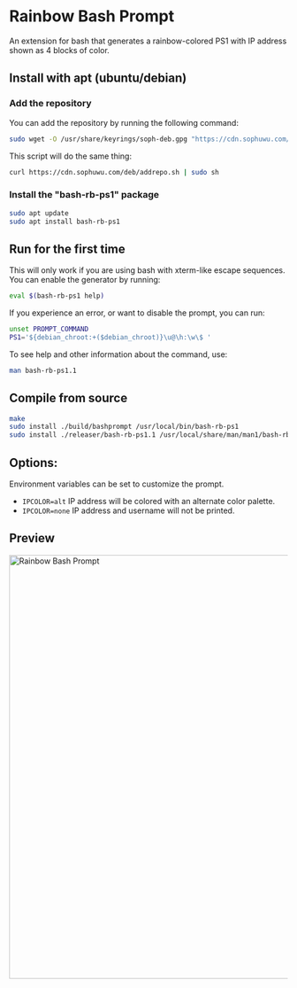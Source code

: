 # Rainbow Bash Prompt
An extension for bash that generates a rainbow-colored PS1 with IP address shown as 4 blocks of color.

## Install with apt (ubuntu/debian)
### Add the repository
You can add the repository by running the following command:
```bash
sudo wget -O /usr/share/keyrings/soph-deb.gpg "https://cdn.sophuwu.com/deb/key.gpg" && echo 'deb [signed-by=/usr/share/keyrings/soph-deb.gpg] https://cdn.sophuwu.com/deb/ sophuwu main' | sudo tee /etc/apt/sources.list.d/sophdeb.list
```
This script will do the same thing:
```bash
curl https://cdn.sophuwu.com/deb/addrepo.sh | sudo sh
```
### Install the "bash-rb-ps1" package   
```bash
sudo apt update
sudo apt install bash-rb-ps1
```
## Run for the first time
This will only work if you are using bash with xterm-like escape sequences. You can enable the generator
by running:
```bash
eval $(bash-rb-ps1 help)
```
If you experience an error, or want to disable the prompt, you can run:
```bash
unset PROMPT_COMMAND
PS1='${debian_chroot:+($debian_chroot)}\u@\h:\w\$ '
```
To see help and other information about the command, use:
```bash
man bash-rb-ps1.1
```
## Compile from source
```bash
make
sudo install ./build/bashprompt /usr/local/bin/bash-rb-ps1
sudo install ./releaser/bash-rb-ps1.1 /usr/local/share/man/man1/bash-rb-ps1.1
```

## Options:
Environment variables can be set to customize the prompt.

* `IPCOLOR=alt` IP address will be colored with an alternate color palette.
* `IPCOLOR=none` IP address and username will not be printed.

## Preview

<img src="https://cdn.sophuwu.com/img/bash-rb-ps1.png" alt="Rainbow Bash Prompt" style="display: block; margin: auto; height: 45lh;" />

